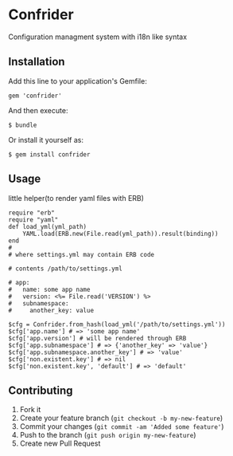 # Confrider

Configuration managment system with i18n like syntax

## Installation

Add this line to your application's Gemfile:

    gem 'confrider'

And then execute:

    $ bundle

Or install it yourself as:

    $ gem install confrider

## Usage

little helper(to render yaml files with ERB)

    require "erb"
    require "yaml"
    def load_yml(yml_path)
        YAML.load(ERB.new(File.read(yml_path)).result(binding))
    end
    #
    # where settings.yml may contain ERB code

    # contents /path/to/settings.yml

    # app:
    #   name: some app name
    #   version: <%= File.read('VERSION') %>
    #   subnamespace:
    #     another_key: value

    $cfg = Confrider.from_hash(load_yml('/path/to/settings.yml'))
    $cfg['app.name'] # => 'some app name'
    $cfg['app.version'] # will be rendered through ERB
    $cfg['app.subnamespace'] # => {'another_key' => 'value'}
    $cfg['app.subnamespace.another_key'] # => 'value'
    $cfg['non.existent.key'] # => nil
    $cfg['non.existent.key', 'default'] # => 'default'

## Contributing

1. Fork it
2. Create your feature branch (`git checkout -b my-new-feature`)
3. Commit your changes (`git commit -am 'Added some feature'`)
4. Push to the branch (`git push origin my-new-feature`)
5. Create new Pull Request
 
